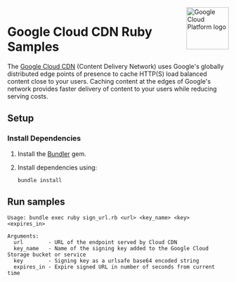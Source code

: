 <img src="https://avatars2.githubusercontent.com/u/2810941?v=3&s=96" alt="Google Cloud Platform logo" title="Google Cloud Platform" align="right" height="96" width="96"/>

# Google Cloud CDN Ruby Samples

The [Google Cloud CDN][cdn_docs] (Content Delivery Network) uses Google's
globally distributed edge points of presence to cache HTTP(S) load balanced
content close to your users. Caching content at the edges of Google's network
provides faster delivery of content to your users while reducing serving costs.

[cdn_docs]: https://cloud.google.com/cdn/docs/

## Setup

### Install Dependencies

1. Install the [Bundler](http://bundler.io/) gem.

1. Install dependencies using:

    `bundle install`

## Run samples

```
Usage: bundle exec ruby sign_url.rb <url> <key_name> <key> <expires_in>

Arguments:
  url        - URL of the endpoint served by Cloud CDN
  key_name   - Name of the signing key added to the Google Cloud Storage bucket or service
  key        - Signing key as a urlsafe base64 encoded string
  expires_in - Expire signed URL in number of seconds from current time
```

